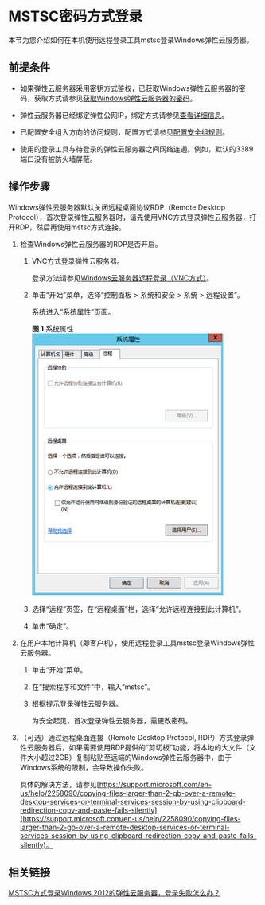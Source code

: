 # MSTSC密码方式登录<a name="ZH-CN_TOPIC_0017955381"></a>

本节为您介绍如何在本机使用远程登录工具mstsc登录Windows弹性云服务器。

## 前提条件<a name="section30111449112059"></a>

-   如果弹性云服务器采用密钥方式鉴权，已获取Windows弹性云服务器的密码，获取方式请参见[获取Windows弹性云服务器的密码](获取Windows弹性云服务器的密码.md)。
-   弹性云服务器已经绑定弹性公网IP，绑定方式请参见[查看详细信息](查看详细信息.md)。

-   已配置安全组入方向的访问规则，配置方式请参见[配置安全组规则](配置安全组规则.md)。
-   使用的登录工具与待登录的弹性云服务器之间网络连通。例如，默认的3389端口没有被防火墙屏蔽。

## 操作步骤<a name="section65216898112059"></a>

Windows弹性云服务器默认关闭远程桌面协议RDP（Remote Desktop Protocol），首次登录弹性云服务器时，请先使用VNC方式登录弹性云服务器，打开RDP，然后再使用mstsc方式连接。

1.  检查Windows弹性云服务器的RDP是否开启。
    1.  VNC方式登录弹性云服务器。

        登录方法请参见[Windows云服务器远程登录（VNC方式）](Windows云服务器远程登录（VNC方式）.md)。

    2.  单击“开始”菜单，选择“控制面板 \> 系统和安全 \> 系统 \> 远程设置”。

        系统进入“系统属性”页面。

        **图 1**  系统属性<a name="fig276023113838"></a>  
        ![](figures/系统属性.png "系统属性")

    3.  选择“远程”页签，在“远程桌面”栏，选择“允许远程连接到此计算机”。
    4.  单击“确定”。

2.  在用户本地计算机（即客户机），使用远程登录工具mstsc登录Windows弹性云服务器。
    1.  单击“开始”菜单。
    2.  在“搜索程序和文件”中，输入“mstsc”。
    3.  根据提示登录弹性云服务器。

        为安全起见，首次登录弹性云服务器，需更改密码。


3.  （可选）通过远程桌面连接（Remote Desktop Protocol, RDP）方式登录弹性云服务器后，如果需要使用RDP提供的“剪切板”功能，将本地的大文件（文件大小超过2GB）复制粘贴至远端的Windows弹性云服务器中，由于Windows系统的限制，会导致操作失败。

    具体的解决方法，请参见[https://support.microsoft.com/en-us/help/2258090/copying-files-larger-than-2-gb-over-a-remote-desktop-services-or-terminal-services-session-by-using-clipboard-redirection-copy-and-paste-fails-silently](https://support.microsoft.com/en-us/help/2258090/copying-files-larger-than-2-gb-over-a-remote-desktop-services-or-terminal-services-session-by-using-clipboard-redirection-copy-and-paste-fails-silently)。


## 相关链接<a name="section50715022164315"></a>

[MSTSC方式登录Windows 2012的弹性云服务器，登录失败怎么办？](MSTSC方式登录Windows-2012的弹性云服务器-登录失败怎么办.md)

